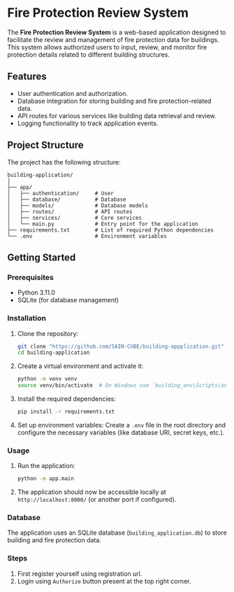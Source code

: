 # Fire Protection Review System

The **Fire Protection Review System** is a web-based application designed to facilitate the review and management of fire protection data for buildings. This system allows authorized users to input, review, and monitor fire protection details related to different building structures.

## Features

- User authentication and authorization.
- Database integration for storing building and fire protection-related data.
- API routes for various services like building data retrieval and review.
- Logging functionality to track application events.

## Project Structure

The project has the following structure:

```
building-application/
│
├── app/
│   ├── authentication/     # User 
│   ├── database/           # Database 
│   ├── models/             # Database models
│   ├── routes/             # API routes
│   ├── services/           # Core services 
│   └── main.py             # Entry point for the application
├── requirements.txt        # List of required Python dependencies
└── .env                    # Environment variables
```

## Getting Started

### Prerequisites

- Python 3.11.0
- SQLite (for database management)

### Installation

1. Clone the repository:
    ```bash
    git clone "https://github.com/SAIN-CUBE/building-appplication.git"
    cd building-application
    ```

2. Create a virtual environment and activate it:
    ```bash
    python -m venv venv
    source venv/bin/activate  # On Windows use `building_env\Scripts\activate`
    ```

3. Install the required dependencies:
    ```bash
    pip install -r requirements.txt
    ```

4. Set up environment variables:
    Create a `.env` file in the root directory and configure the necessary variables (like database URI, secret keys, etc.).

### Usage

1. Run the application:
    ```bash
    python -m app.main
    ```

2. The application should now be accessible locally at `http://localhost:8000/` (or another port if configured).

### Database

The application uses an SQLite database (`building_application.db`) to store building and fire protection data.

### Steps
1. First register yourself using registration url.
2. Login using `Authorize` button present at the top right corner.
